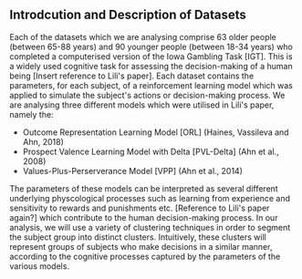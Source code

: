 ## Introdcution and Description of Datasets

Each of the datasets which we are analysing comprise 63 older people (between 65-88 years) and 90 younger people (between 18-34 years) who completed a computerised version of the Iowa Gambling Task [IGT]. This is a widely used cognitive task for assessing the decision-making of a human being [Insert reference to Lili's paper]. Each dataset contains the parameters, for each subject, of a reinforcement learning model which was applied to simulate the subject's actions or decision-making process. We are analysing three different models which were utilised in Lili's paper, namely the:

- Outcome Representation Learning Model [ORL] (Haines, Vassileva and Ahn, 2018)
- Prospect Valence Learning Model with Delta [PVL-Delta] (Ahn et al., 2008)
- Values-Plus-Perserverance Model [VPP] (Ahn et al., 2014)

The parameters of these models can be interpreted as several different underlying physcological processes such as learning from experience and sensitivity to rewards and punishments etc. [Reference to Lili's paper again?] which contribute to the human decision-making process.  In our analysis, we will use a variety of clustering techniques in order to segment the subject group into distinct clusters. Intuitively, these clusters will represent groups of subjects who make decisions in a similar manner, according to the cognitive processes captured by the parameters of the various models.

